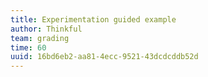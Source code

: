 ```yaml
---
title: Experimentation guided example
author: Thinkful
team: grading
time: 60
uuid: 16bd6eb2-aa81-4ecc-9521-43dcdcddb52d
---
```


<jupyter notebook-name="experimentation_guided_example" course-code="DSBC" />